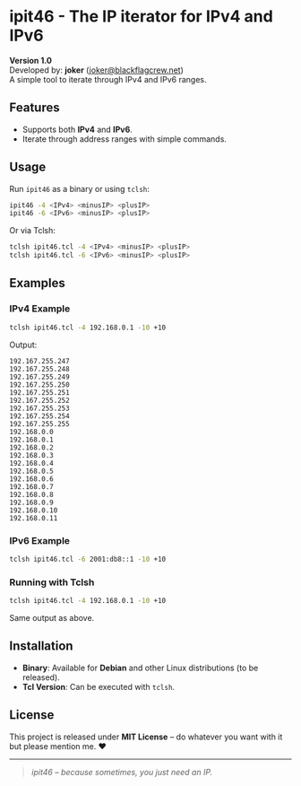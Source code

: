 # ipit46 - The IP iterator for IPv4 and IPv6

**Version 1.0**\
Developed by: **joker** ([joker@blackflagcrew.net](mailto\:joker@blackflagcrew.net))\
A simple tool to iterate through IPv4 and IPv6 ranges.

## Features

- Supports both **IPv4** and **IPv6**.
- Iterate through address ranges with simple commands.

## Usage

Run `ipit46` as a binary or using `tclsh`:

```sh
ipit46 -4 <IPv4> <minusIP> <plusIP>
ipit46 -6 <IPv6> <minusIP> <plusIP>
```

Or via Tclsh:

```sh
tclsh ipit46.tcl -4 <IPv4> <minusIP> <plusIP>
tclsh ipit46.tcl -6 <IPv6> <minusIP> <plusIP>
```

## Examples

### **IPv4 Example**

```sh
tclsh ipit46.tcl -4 192.168.0.1 -10 +10
```

Output:

```
192.167.255.247
192.167.255.248
192.167.255.249
192.167.255.250
192.167.255.251
192.167.255.252
192.167.255.253
192.167.255.254
192.167.255.255
192.168.0.0
192.168.0.1
192.168.0.2
192.168.0.3
192.168.0.4
192.168.0.5
192.168.0.6
192.168.0.7
192.168.0.8
192.168.0.9
192.168.0.10
192.168.0.11
```

### **IPv6 Example**

```sh
tclsh ipit46.tcl -6 2001:db8::1 -10 +10
```

### **Running with Tclsh**

```sh
tclsh ipit46.tcl -4 192.168.0.1 -10 +10
```

Same output as above.

## Installation

- **Binary**: Available for **Debian** and other Linux distributions (to be released).
- **Tcl Version**: Can be executed with `tclsh`.

## License

This project is released under **MIT License** – do whatever you want with it but please mention me. ❤️

---

> *ipit46 – because sometimes, you just need an IP.*

